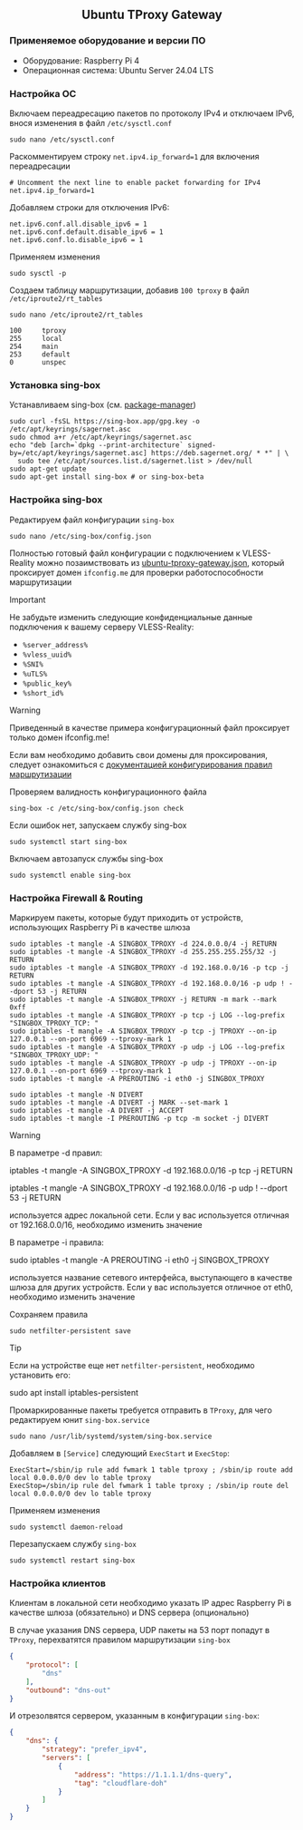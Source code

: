 <h2 align="center">Ubuntu TProxy Gateway</h2>

### Применяемое оборудование и версии ПО
- Оборудование: Raspberry Pi 4
- Операционная система: Ubuntu Server 24.04 LTS

### Настройка ОС
Включаем переадресацию пакетов по протоколу IPv4 и отключаем IPv6, внося изменения в файл `/etc/sysctl.conf` 
```shell
sudo nano /etc/sysctl.conf
```
Раскомментируем строку `net.ipv4.ip_forward=1` для включения переадресации 
```text
# Uncomment the next line to enable packet forwarding for IPv4
net.ipv4.ip_forward=1
```
Добавляем строки для отключения IPv6:
```shell
net.ipv6.conf.all.disable_ipv6 = 1
net.ipv6.conf.default.disable_ipv6 = 1
net.ipv6.conf.lo.disable_ipv6 = 1
```
Применяем изменения
```shell
sudo sysctl -p
```
Создаем таблицу маршрутизации, добавив `100 tproxy` в файл `/etc/iproute2/rt_tables`
```shell
sudo nano /etc/iproute2/rt_tables
```
```text
100     tproxy
255     local
254     main
253     default
0       unspec
```

### Установка sing-box
Устанавливаем sing-box (см. [package-manager](https://sing-box.sagernet.org/installation/package-manager/))
```shell
sudo curl -fsSL https://sing-box.app/gpg.key -o /etc/apt/keyrings/sagernet.asc
sudo chmod a+r /etc/apt/keyrings/sagernet.asc
echo "deb [arch=`dpkg --print-architecture` signed-by=/etc/apt/keyrings/sagernet.asc] https://deb.sagernet.org/ * *" | \
  sudo tee /etc/apt/sources.list.d/sagernet.list > /dev/null
sudo apt-get update
sudo apt-get install sing-box # or sing-box-beta
```

### Настройка sing-box
Редактируем файл конфигурации `sing-box` 
```shell
sudo nano /etc/sing-box/config.json
```
Полностью готовый файл конфигурации с подключением к VLESS-Reality можно позаимствовать из [ubuntu-tproxy-gateway.json](configs/ubuntu-tproxy-gateway.json), который проксирует домен `ifconfig.me` для проверки работоспособности маршрутизации
> [!IMPORTANT]
> Не забудьте изменить следующие конфиденциальные данные подключения к вашему серверу VLESS-Reality:
> - `%server_address%`
> - `%vless_uuid%`
> - `%SNI%`
> - `%uTLS%`
> - `%public_key%`
> - `%short_id%`

> [!WARNING]
> Приведенный в качестве примера конфигурационный файл проксирует только домен ifconfig.me!
> 
> Если вам необходимо добавить свои домены для проксирования, следует ознакомиться с [документацией конфигурирования правил маршрутизации](https://sing-box.sagernet.org/configuration/route/rule/)

Проверяем валидность конфигурационного файла
```shell
sing-box -c /etc/sing-box/config.json check
```
Если ошибок нет, запускаем службу sing-box
```shell
sudo systemctl start sing-box
```
Включаем автозапуск службы sing-box
```shell
sudo systemctl enable sing-box
```

### Настройка Firewall & Routing
Маркируем пакеты, которые будут приходить от устройств, использующих Raspberry Pi в качестве шлюза
```shell
sudo iptables -t mangle -A SINGBOX_TPROXY -d 224.0.0.0/4 -j RETURN 
sudo iptables -t mangle -A SINGBOX_TPROXY -d 255.255.255.255/32 -j RETURN 
sudo iptables -t mangle -A SINGBOX_TPROXY -d 192.168.0.0/16 -p tcp -j RETURN
sudo iptables -t mangle -A SINGBOX_TPROXY -d 192.168.0.0/16 -p udp ! --dport 53 -j RETURN
sudo iptables -t mangle -A SINGBOX_TPROXY -j RETURN -m mark --mark 0xff
sudo iptables -t mangle -A SINGBOX_TPROXY -p tcp -j LOG --log-prefix "SINGBOX_TPROXY_TCP: "
sudo iptables -t mangle -A SINGBOX_TPROXY -p tcp -j TPROXY --on-ip 127.0.0.1 --on-port 6969 --tproxy-mark 1
sudo iptables -t mangle -A SINGBOX_TPROXY -p udp -j LOG --log-prefix "SINGBOX_TPROXY_UDP: "
sudo iptables -t mangle -A SINGBOX_TPROXY -p udp -j TPROXY --on-ip 127.0.0.1 --on-port 6969 --tproxy-mark 1
sudo iptables -t mangle -A PREROUTING -i eth0 -j SINGBOX_TPROXY

sudo iptables -t mangle -N DIVERT
sudo iptables -t mangle -A DIVERT -j MARK --set-mark 1
sudo iptables -t mangle -A DIVERT -j ACCEPT
sudo iptables -t mangle -I PREROUTING -p tcp -m socket -j DIVERT
```
> [!WARNING]
> В параметре -d правил:
> 
> iptables -t mangle -A SINGBOX_TPROXY -d 192.168.0.0/16 -p tcp -j RETURN
> 
> iptables -t mangle -A SINGBOX_TPROXY -d 192.168.0.0/16 -p udp ! --dport 53 -j RETURN
> 
> используется адрес локальной сети. Если у вас используется отличная от 192.168.0.0/16, необходимо изменить значение
> 
> В параметре -i правила:
> 
> sudo iptables -t mangle -A PREROUTING -i eth0 -j SINGBOX_TPROXY
> 
> используется название сетевого интерфейса, выступающего в качестве шлюза для других устройств. Если у вас используется отличное от eth0, необходимо изменить значение

Сохраняем правила
```shell
sudo netfilter-persistent save
```
> [!TIP]
> Если на устройстве еще нет `netfilter-persistent`, необходимо установить его:
>
> sudo apt install iptables-persistent

Промаркированные пакеты требуется отправить в `TProxy`, для чего редактируем юнит `sing-box.service`
```shell
sudo nano /usr/lib/systemd/system/sing-box.service
```
Добавляем в `[Service]` следующий `ExecStart` и `ExecStop`:
```shell
ExecStart=/sbin/ip rule add fwmark 1 table tproxy ; /sbin/ip route add local 0.0.0.0/0 dev lo table tproxy
ExecStop=/sbin/ip rule del fwmark 1 table tproxy ; /sbin/ip route del local 0.0.0.0/0 dev lo table tproxy
```
Применяем изменения
```shell
sudo systemctl daemon-reload
```
Перезапускаем службу `sing-box`
```shell
sudo systemctl restart sing-box
```

### Настройка клиентов
Клиентам в локальной сети необходимо указать IP адрес Raspberry Pi в качестве шлюза (обязательно) и DNS сервера (опционально)

В случае указания DNS сервера, UDP пакеты на 53 порт попадут в `TProxy`, перехватятся правилом маршрутизации `sing-box`
```json
{
    "protocol": [
        "dns"
    ],
    "outbound": "dns-out"
}
```
И отрезолвятся сервером, указанным в конфигурации `sing-box`:
```json
{
    "dns": {
        "strategy": "prefer_ipv4",
        "servers": [
            {
                "address": "https://1.1.1.1/dns-query",
                "tag": "cloudflare-doh"
            }
        ]
    }
}
```